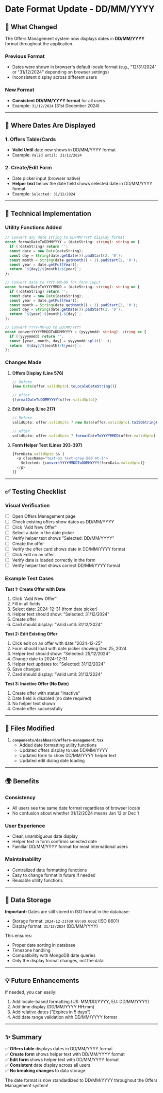 # Date Format Update - DD/MM/YYYY

## 📅 What Changed

The Offers Management system now displays dates in **DD/MM/YYYY** format throughout the application.

### Previous Format
- Dates were shown in browser's default locale format (e.g., "12/31/2024" or "31/12/2024" depending on browser settings)
- Inconsistent display across different users

### New Format
- **Consistent DD/MM/YYYY format** for all users
- Example: `31/12/2024` (31st December 2024)

---

## 🎯 Where Dates Are Displayed

### 1. **Offers Table/Cards**
- **Valid Until** date now shows in DD/MM/YYYY format
- Example: `Valid until: 31/12/2024`

### 2. **Create/Edit Form**
- Date picker input (browser native)
- **Helper text** below the date field shows selected date in DD/MM/YYYY format
- Example: `Selected: 31/12/2024`

---

## 🔧 Technical Implementation

### Utility Functions Added

```typescript
// Convert any date string to DD/MM/YYYY display format
const formatDateToDDMMYYYY = (dateString: string): string => {
  if (!dateString) return '';
  const date = new Date(dateString);
  const day = String(date.getDate()).padStart(2, '0');
  const month = String(date.getMonth() + 1).padStart(2, '0');
  const year = date.getFullYear();
  return `${day}/${month}/${year}`;
};

// Convert date to YYYY-MM-DD for form input
const formatDateToYYYYMMDD = (dateString: string): string => {
  if (!dateString) return '';
  const date = new Date(dateString);
  const year = date.getFullYear();
  const month = String(date.getMonth() + 1).padStart(2, '0');
  const day = String(date.getDate()).padStart(2, '0');
  return `${year}-${month}-${day}`;
};

// Convert YYYY-MM-DD to DD/MM/YYYY
const convertYYYYMMDDToDDMMYYYY = (yyyymmdd: string): string => {
  if (!yyyymmdd) return '';
  const [year, month, day] = yyyymmdd.split('-');
  return `${day}/${month}/${year}`;
};
```

### Changes Made

1. **Offers Display (Line 576)**
   ```typescript
   // Before
   {new Date(offer.validUpto).toLocaleDateString()}
   
   // After
   {formatDateToDDMMYYYY(offer.validUpto)}
   ```

2. **Edit Dialog (Line 217)**
   ```typescript
   // Before
   validUpto: offer.validUpto ? new Date(offer.validUpto).toISOString().split('T')[0] : ''
   
   // After
   validUpto: offer.validUpto ? formatDateToYYYYMMDD(offer.validUpto) : ''
   ```

3. **Form Helper Text (Lines 393-397)**
   ```typescript
   {formData.validUpto && (
     <p className="text-xs text-gray-500 mt-1">
       Selected: {convertYYYYMMDDToDDMMYYYY(formData.validUpto)}
     </p>
   )}
   ```

---

## ✅ Testing Checklist

### Visual Verification
- [ ] Open Offers Management page
- [ ] Check existing offers show dates as DD/MM/YYYY
- [ ] Click "Add New Offer"
- [ ] Select a date in the date picker
- [ ] Verify helper text shows "Selected: DD/MM/YYYY"
- [ ] Create the offer
- [ ] Verify the offer card shows date in DD/MM/YYYY format
- [ ] Click Edit on an offer
- [ ] Verify date is loaded correctly in the form
- [ ] Verify helper text shows correct DD/MM/YYYY format

### Example Test Cases

**Test 1: Create Offer with Date**
1. Click "Add New Offer"
2. Fill in all fields
3. Select date: 2024-12-31 (from date picker)
4. Helper text should show: "Selected: 31/12/2024"
5. Create offer
6. Card should display: "Valid until: 31/12/2024"

**Test 2: Edit Existing Offer**
1. Click edit on an offer with date "2024-12-25"
2. Form should load with date picker showing Dec 25, 2024
3. Helper text should show: "Selected: 25/12/2024"
4. Change date to 2024-12-31
5. Helper text updates to: "Selected: 31/12/2024"
6. Save changes
7. Card should display: "Valid until: 31/12/2024"

**Test 3: Inactive Offer (No Date)**
1. Create offer with status "Inactive"
2. Date field is disabled (no date required)
3. No helper text shown
4. Create offer successfully

---

## 📁 Files Modified

1. **`components/dashboard/offers-management.tsx`**
   - Added date formatting utility functions
   - Updated offers display to use DD/MM/YYYY
   - Updated form to show DD/MM/YYYY helper text
   - Updated edit dialog date loading

---

## 🌍 Benefits

### Consistency
- All users see the same date format regardless of browser locale
- No confusion about whether 01/12/2024 means Jan 12 or Dec 1

### User Experience
- Clear, unambiguous date display
- Helper text in form confirms selected date
- Familiar DD/MM/YYYY format for most international users

### Maintainability
- Centralized date formatting functions
- Easy to change format in future if needed
- Reusable utility functions

---

## 🔄 Data Storage

**Important:** Dates are still stored in ISO format in the database:
- Storage format: `2024-12-31T00:00:00.000Z` (ISO 8601)
- Display format: `31/12/2024` (DD/MM/YYYY)

This ensures:
- Proper date sorting in database
- Timezone handling
- Compatibility with MongoDB date queries
- Only the display format changes, not the data

---

## 💡 Future Enhancements

If needed, you can easily:
1. Add locale-based formatting (US: MM/DD/YYYY, EU: DD/MM/YYYY)
2. Add time display (DD/MM/YYYY HH:mm)
3. Add relative dates ("Expires in 5 days")
4. Add date range validation with DD/MM/YYYY format

---

## ✨ Summary

✅ **Offers table** displays dates in DD/MM/YYYY format  
✅ **Create form** shows helper text with DD/MM/YYYY format  
✅ **Edit form** shows helper text with DD/MM/YYYY format  
✅ **Consistent** date display across all users  
✅ **No breaking changes** to data storage  

The date format is now standardized to DD/MM/YYYY throughout the Offers Management system!